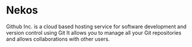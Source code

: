# Nekos
Github Inc. is a cloud based hosting service for software development and version control using Git
It allows you to manage all your Git repositories and allows collaborations with other users.
